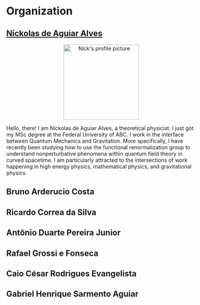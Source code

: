 # Organization

## [Níckolas de Aguiar Alves](https://alves-nickolas.github.io/)

  <div align="center">
    <img src="https://alves-nickolas.github.io/perfil.png" alt="Níck's profile picture" width="200" height="200">
  </div>

  Hello, there! I am Níckolas de Aguiar Alves, a theoretical physicist. I just got my MSc degree at the Federal University of ABC. I work in the interface between Quantum Mechanics and Gravitation. More specifically, I have recently been studying how to use the functional renormalization group to understand nonperturbative phenomena within quantum field theory in curved spacetime. I am particularly attracted to the intersections of work happening in high energy physics, mathematical physics, and gravitational physics.

## Bruno Arderucio Costa 

## Ricardo Correa da Silva 

## Antônio Duarte Pereira Junior

## Rafael Grossi e Fonseca

## Caio César Rodrigues Evangelista

## Gabriel Henrique Sarmento Aguiar 

